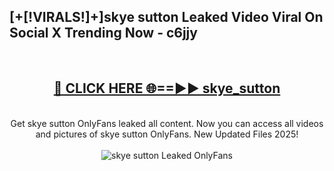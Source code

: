 <h2>[+[!VIRALS!]+]skye sutton Leaked Video Viral On Social X Trending Now - c6jjy</h2>
<br>
<div align="center">
<h2><a href="https://libra.edu.pl?skye_sutton" rel="nofollow">🔴 CLICK HERE 🌐==►► skye_sutton</a></h2>
<br>
Get skye sutton OnlyFans leaked all content. Now you can access all videos and pictures of skye sutton OnlyFans. New Updated Files 2025!
<br>
<br>
<a href="https://libra.edu.pl?skye_sutton" rel="nofollow" data-target="animated-image.originalLink"><img src="https://i.ibb.co.com/WyWwxjT/player-gif2.gif" alt="skye sutton Leaked OnlyFans" style="max-width: 100%; display: inline-block;" data-target="animated-image.originalImage"></a>
</div>
<br>